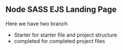## Node SASS EJS Landing Page

Here we have two branch

* Starter for starter file and project structure
* completed for completed project files